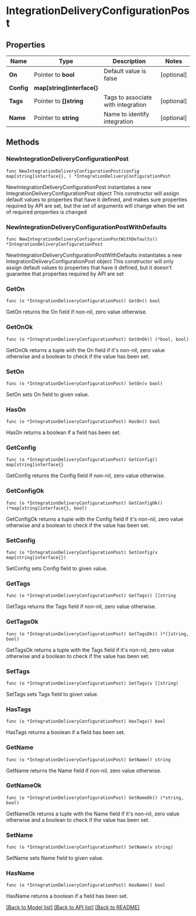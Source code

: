 # IntegrationDeliveryConfigurationPost

## Properties

Name | Type | Description | Notes
------------ | ------------- | ------------- | -------------
**On** | Pointer to **bool** | Default value is false | [optional] 
**Config** | **map[string]interface{}** |  | 
**Tags** | Pointer to **[]string** | Tags to associate with integration | [optional] 
**Name** | Pointer to **string** | Name to identify integration | [optional] 

## Methods

### NewIntegrationDeliveryConfigurationPost

`func NewIntegrationDeliveryConfigurationPost(config map[string]interface{}, ) *IntegrationDeliveryConfigurationPost`

NewIntegrationDeliveryConfigurationPost instantiates a new IntegrationDeliveryConfigurationPost object
This constructor will assign default values to properties that have it defined,
and makes sure properties required by API are set, but the set of arguments
will change when the set of required properties is changed

### NewIntegrationDeliveryConfigurationPostWithDefaults

`func NewIntegrationDeliveryConfigurationPostWithDefaults() *IntegrationDeliveryConfigurationPost`

NewIntegrationDeliveryConfigurationPostWithDefaults instantiates a new IntegrationDeliveryConfigurationPost object
This constructor will only assign default values to properties that have it defined,
but it doesn't guarantee that properties required by API are set

### GetOn

`func (o *IntegrationDeliveryConfigurationPost) GetOn() bool`

GetOn returns the On field if non-nil, zero value otherwise.

### GetOnOk

`func (o *IntegrationDeliveryConfigurationPost) GetOnOk() (*bool, bool)`

GetOnOk returns a tuple with the On field if it's non-nil, zero value otherwise
and a boolean to check if the value has been set.

### SetOn

`func (o *IntegrationDeliveryConfigurationPost) SetOn(v bool)`

SetOn sets On field to given value.

### HasOn

`func (o *IntegrationDeliveryConfigurationPost) HasOn() bool`

HasOn returns a boolean if a field has been set.

### GetConfig

`func (o *IntegrationDeliveryConfigurationPost) GetConfig() map[string]interface{}`

GetConfig returns the Config field if non-nil, zero value otherwise.

### GetConfigOk

`func (o *IntegrationDeliveryConfigurationPost) GetConfigOk() (*map[string]interface{}, bool)`

GetConfigOk returns a tuple with the Config field if it's non-nil, zero value otherwise
and a boolean to check if the value has been set.

### SetConfig

`func (o *IntegrationDeliveryConfigurationPost) SetConfig(v map[string]interface{})`

SetConfig sets Config field to given value.


### GetTags

`func (o *IntegrationDeliveryConfigurationPost) GetTags() []string`

GetTags returns the Tags field if non-nil, zero value otherwise.

### GetTagsOk

`func (o *IntegrationDeliveryConfigurationPost) GetTagsOk() (*[]string, bool)`

GetTagsOk returns a tuple with the Tags field if it's non-nil, zero value otherwise
and a boolean to check if the value has been set.

### SetTags

`func (o *IntegrationDeliveryConfigurationPost) SetTags(v []string)`

SetTags sets Tags field to given value.

### HasTags

`func (o *IntegrationDeliveryConfigurationPost) HasTags() bool`

HasTags returns a boolean if a field has been set.

### GetName

`func (o *IntegrationDeliveryConfigurationPost) GetName() string`

GetName returns the Name field if non-nil, zero value otherwise.

### GetNameOk

`func (o *IntegrationDeliveryConfigurationPost) GetNameOk() (*string, bool)`

GetNameOk returns a tuple with the Name field if it's non-nil, zero value otherwise
and a boolean to check if the value has been set.

### SetName

`func (o *IntegrationDeliveryConfigurationPost) SetName(v string)`

SetName sets Name field to given value.

### HasName

`func (o *IntegrationDeliveryConfigurationPost) HasName() bool`

HasName returns a boolean if a field has been set.


[[Back to Model list]](../README.md#documentation-for-models) [[Back to API list]](../README.md#documentation-for-api-endpoints) [[Back to README]](../README.md)


